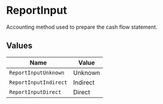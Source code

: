# ReportInput

Accounting method used to prepare the cash flow statement.


## Values

| Name                  | Value                 |
| --------------------- | --------------------- |
| `ReportInputUnknown`  | Unknown               |
| `ReportInputIndirect` | Indirect              |
| `ReportInputDirect`   | Direct                |
